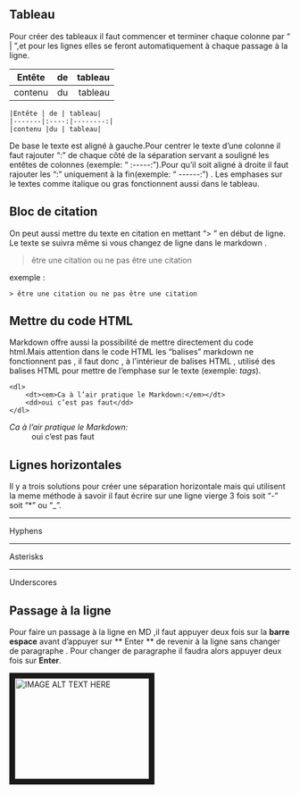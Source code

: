 Tableau
----------

Pour créer des tableaux il faut commencer et terminer chaque colonne par “ | ”,et pour les lignes elles se feront automatiquement à chaque passage à la ligne. 

|Entête | de | tableau|
|-------|:----:|--------:|
|contenu |du | tableau|



    |Entête | de | tableau|
    |-------|:----:|--------:|
    |contenu |du | tableau|
De base le texte est aligné à gauche.Pour centrer le texte d’une colonne il faut rajouter “:” de chaque côté de la séparation servant a souligné les entêtes de colonnes (exemple: “ :-----:”).Pour qu’il soit aligné à droite il faut rajouter les “:” uniquement à la fin(exemple: “ ------:”) . Les emphases sur le textes comme italique ou gras fonctionnent aussi dans le tableau.

Bloc de citation
--------------------

On peut aussi mettre du texte en citation en mettant “> ” en début de ligne. Le texte se suivra même si vous changez de ligne dans le markdown .

> être une citation ou ne pas être une citation

exemple :

    > être une citation ou ne pas être une citation
    
    
Mettre du code HTML 
-----------------------------

Markdown offre aussi la possibilité de mettre directement du code html.Mais attention dans  le code HTML les “balises” markdown ne fonctionnent pas , il faut donc , à l'intérieur de balises HTML , utilisé des balises HTML pour mettre de l’emphase sur le texte (exemple: <em> tags</em>).

    <dl>
        <dt><em>Ca à l’air pratique le Markdown:</em></dt>
        <dd>oui c’est pas faut</dd>
    </dl>


<dl>
    <dt><em>Ca à l’air pratique le Markdown:</em></dt>
    <dd>oui c’est pas faut</dd>
</dl>

Lignes horizontales
-------------------------

Il y a trois solutions pour créer une séparation horizontale mais qui utilisent la meme méthode à savoir il faut écrire sur une ligne vierge 3 fois soit “-” soit “*” ou “_”.

---

Hyphens

***

Asterisks

___

Underscores

Passage à la ligne 
------------------------

Pour faire un passage à la ligne en MD ,il faut appuyer deux fois sur la **barre espace** avant d’appuyer sur ** Enter ** de revenir à la ligne sans changer de paragraphe . Pour changer de paragraphe il faudra alors appuyer deux fois sur **Enter**. 


<a href="http://www.youtube.com/watch?feature=player_embedded&v=YOUTUBE_VIDEO_ID_HERE
" target="_blank"><img src="http://img.youtube.com/vi/YOUTUBE_VIDEO_ID_HERE/0.jpg" 
alt="IMAGE ALT TEXT HERE" width="240" height="180" border="10" /></a>